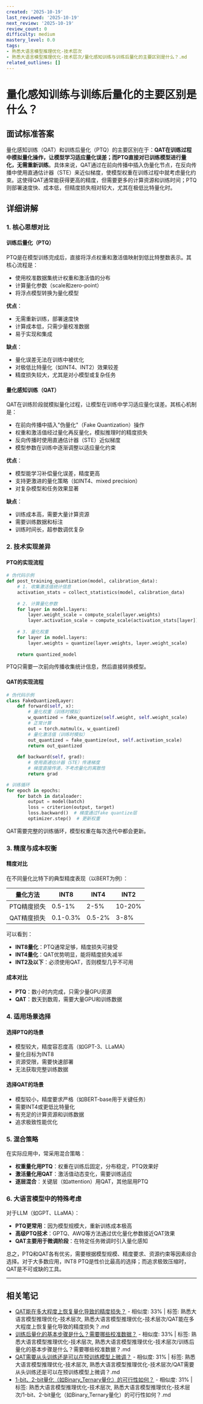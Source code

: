 ```yaml
---
created: '2025-10-19'
last_reviewed: '2025-10-19'
next_review: '2025-10-19'
review_count: 0
difficulty: medium
mastery_level: 0.0
tags:
- 熟悉大语言模型推理优化-技术层次
- 熟悉大语言模型推理优化-技术层次/量化感知训练与训练后量化的主要区别是什么？.md
related_outlines: []
---
```


# 量化感知训练与训练后量化的主要区别是什么？

## 面试标准答案

量化感知训练（QAT）和训练后量化（PTQ）的主要区别在于：**QAT在训练过程中模拟量化操作，让模型学习适应量化误差；而PTQ直接对已训练模型进行量化，无需重新训练**。具体来说，QAT通过在前向传播中插入伪量化节点，在反向传播中使用直通估计器（STE）来近似梯度，使模型权重在训练过程中就考虑量化约束。这使得QAT通常能获得更高的精度，但需要更多的计算资源和训练时间；PTQ则部署速度快、成本低，但精度损失相对较大，尤其在极低比特量化时。

## 详细讲解

### 1. 核心思想对比

#### 训练后量化（PTQ）
PTQ是在模型训练完成后，直接将浮点权重和激活值映射到低比特整数表示。其核心流程是：
- 使用校准数据集统计权重和激活值的分布
- 计算量化参数（scale和zero-point）
- 将浮点模型转换为量化模型

**优点**：
- 无需重新训练，部署速度快
- 计算成本低，只需少量校准数据
- 易于实现和集成

**缺点**：
- 量化误差无法在训练中被优化
- 对极低比特量化（如INT4、INT2）效果较差
- 精度损失较大，尤其是对小模型或复杂任务

#### 量化感知训练（QAT）
QAT在训练阶段就模拟量化过程，让模型在训练中学习适应量化误差。其核心机制是：
- 在前向传播中插入"伪量化"（Fake Quantization）操作
- 权重和激活值经过量化再反量化，模拟推理时的精度损失
- 反向传播时使用直通估计器（STE）近似梯度
- 模型参数在训练中逐渐调整以适应量化约束

**优点**：
- 模型能学习补偿量化误差，精度更高
- 支持更激进的量化策略（如INT4、mixed precision）
- 对复杂模型和任务效果显著

**缺点**：
- 训练成本高，需要大量计算资源
- 需要训练数据和标注
- 训练时间长，超参数调优复杂

### 2. 技术实现差异

#### PTQ的实现流程
```python
# 伪代码示例
def post_training_quantization(model, calibration_data):
    # 1. 收集激活值统计信息
    activation_stats = collect_statistics(model, calibration_data)
    
    # 2. 计算量化参数
    for layer in model.layers:
        layer.weight_scale = compute_scale(layer.weights)
        layer.activation_scale = compute_scale(activation_stats[layer])
    
    # 3. 量化权重
    for layer in model.layers:
        layer.weights = quantize(layer.weights, layer.weight_scale)
    
    return quantized_model
```

PTQ只需要一次前向传播收集统计信息，然后直接转换模型。

#### QAT的实现流程
```python
# 伪代码示例
class FakeQuantizedLayer:
    def forward(self, x):
        # 量化权重（训练时模拟）
        w_quantized = fake_quantize(self.weight, self.weight_scale)
        # 正常计算
        out = torch.matmul(x, w_quantized)
        # 量化激活值（训练时模拟）
        out_quantized = fake_quantize(out, self.activation_scale)
        return out_quantized
    
    def backward(self, grad):
        # 使用直通估计器（STE）传递梯度
        # 梯度直接传递，不考虑量化的离散性
        return grad

# 训练循环
for epoch in epochs:
    for batch in dataloader:
        output = model(batch)
        loss = criterion(output, target)
        loss.backward()  # 梯度通过fake quantize层
        optimizer.step()  # 更新权重
```

QAT需要完整的训练循环，模型权重在每次迭代中都会更新。

### 3. 精度与成本权衡

#### 精度对比
在不同量化比特下的典型精度表现（以BERT为例）：

| 量化方法    | INT8     | INT4   | INT2   |
| ----------- | -------- | ------ | ------ |
| PTQ精度损失 | 0.5-1%   | 2-5%   | 10-20% |
| QAT精度损失 | 0.1-0.3% | 0.5-2% | 3-8%   |

可以看到：
- **INT8量化**：PTQ通常足够，精度损失可接受
- **INT4量化**：QAT优势明显，能将精度损失减半
- **INT2及以下**：必须使用QAT，否则模型几乎不可用

#### 成本对比
- **PTQ**：数小时内完成，只需少量GPU资源
- **QAT**：数天到数周，需要大量GPU和训练数据

### 4. 适用场景选择

#### 选择PTQ的场景
- 模型较大，精度容忍度高（如GPT-3、LLaMA）
- 量化目标为INT8
- 资源受限，需要快速部署
- 无法获取完整训练数据

#### 选择QAT的场景
- 模型较小，精度要求严格（如BERT-base用于关键任务）
- 需要INT4或更低比特量化
- 有充足的计算资源和训练数据
- 追求极致性能优化

### 5. 混合策略

在实际应用中，常采用混合策略：
- **权重量化用PTQ**：权重在训练后固定，分布稳定，PTQ效果好
- **激活量化用QAT**：激活值动态变化，需要训练适应
- **逐层混合**：关键层（如attention）用QAT，其他层用PTQ

### 6. 大语言模型中的特殊考虑

对于LLM（如GPT、LLaMA）：
- **PTQ更常用**：因为模型规模大，重新训练成本极高
- **高级PTQ技术**：GPTQ、AWQ等方法通过优化量化参数接近QAT效果
- **QAT主要用于微调阶段**：在特定任务微调时引入量化感知

总之，PTQ和QAT各有优劣，需要根据模型规模、精度要求、资源约束等因素综合选择。对于大多数应用，INT8 PTQ是性价比最高的选择；而追求极致压缩时，QAT是不可或缺的工具。


---

## 相关笔记
<!-- 自动生成 -->

- [QAT能在多大程度上恢复量化导致的精度损失？](notes/熟悉大语言模型推理优化-技术层次/QAT能在多大程度上恢复量化导致的精度损失？.md) - 相似度: 33% | 标签: 熟悉大语言模型推理优化-技术层次, 熟悉大语言模型推理优化-技术层次/QAT能在多大程度上恢复量化导致的精度损失？.md
- [训练后量化的基本步骤是什么？需要哪些校准数据？](notes/熟悉大语言模型推理优化-技术层次/训练后量化的基本步骤是什么？需要哪些校准数据？.md) - 相似度: 33% | 标签: 熟悉大语言模型推理优化-技术层次, 熟悉大语言模型推理优化-技术层次/训练后量化的基本步骤是什么？需要哪些校准数据？.md
- [QAT需要从头训练还是可以在预训练模型上微调？](notes/熟悉大语言模型推理优化-技术层次/QAT需要从头训练还是可以在预训练模型上微调？.md) - 相似度: 31% | 标签: 熟悉大语言模型推理优化-技术层次, 熟悉大语言模型推理优化-技术层次/QAT需要从头训练还是可以在预训练模型上微调？.md
- [1-bit、2-bit量化（如Binary_Ternary量化）的可行性如何？](notes/熟悉大语言模型推理优化-技术层次/1-bit、2-bit量化（如Binary_Ternary量化）的可行性如何？.md) - 相似度: 31% | 标签: 熟悉大语言模型推理优化-技术层次, 熟悉大语言模型推理优化-技术层次/1-bit、2-bit量化（如Binary_Ternary量化）的可行性如何？.md


